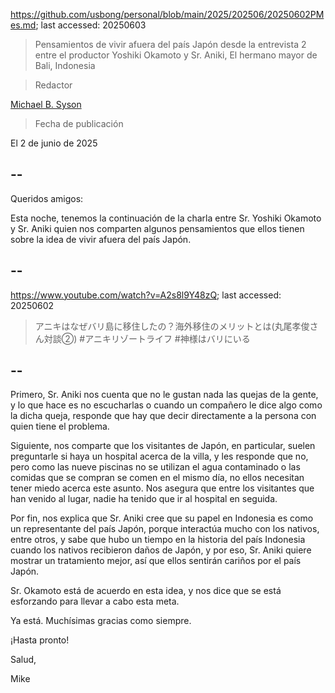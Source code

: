 https://github.com/usbong/personal/blob/main/2025/202506/20250602PMes.md; last accessed: 20250603

> Pensamientos de vivir afuera del país Japón desde la entrevista 2 entre el productor Yoshiki Okamoto y Sr. Aniki, El hermano mayor de Bali, Indonesia

> Redactor

[Michael B. Syson](https://www.linkedin.com/in/michaelsyson/)

> Fecha de publicación

El 2 de junio de 2025

## --

Queridos amigos:

Esta noche, tenemos la continuación de la charla entre Sr. Yoshiki Okamoto y Sr. Aniki quien nos comparten algunos pensamientos que ellos tienen sobre la idea de vivir afuera del país Japón.

## --

https://www.youtube.com/watch?v=A2s8l9Y48zQ; last accessed: 20250602

> アニキはなぜバリ島に移住したの？海外移住のメリットとは(丸尾孝俊さん対談②) #アニキリゾートライフ #神様はバリにいる

## --

Primero, Sr. Aniki nos cuenta que no le gustan nada las quejas de la gente, y lo que hace es no escucharlas o cuando un compañero le dice algo como la dicha queja, responde que hay que decir directamente a la persona con quien tiene el problema.

Siguiente, nos comparte que los visitantes de Japón, en particular, suelen preguntarle si haya un hospital acerca de la villa, y les responde que no, pero como las nueve piscinas no se utilizan el agua contaminado o las comidas que se compran se comen en el mismo día, no ellos necesitan tener miedo acerca este asunto. Nos asegura que entre los visitantes que han venido al lugar, nadie ha tenido que ir al hospital en seguida.

Por fin, nos explica que Sr. Aniki cree que su papel en Indonesia es como un representante del país Japón, porque interactúa mucho con los nativos, entre otros, y sabe que hubo un tiempo en la historia del país Indonesia cuando los nativos recibieron daños de Japón, y por eso, Sr. Aniki quiere mostrar un tratamiento mejor, así que ellos sentirán cariños por el país Japón.

Sr. Okamoto está de acuerdo en esta idea, y nos dice que se está esforzando para llevar a cabo esta meta.

Ya está. Muchísimas gracias como siempre.

¡Hasta pronto!

Salud,

Mike
